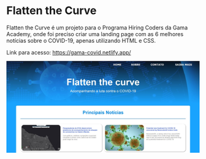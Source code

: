 # Flatten the Curve 
Flatten the Curve é um projeto para o Programa Hiring Coders da Gama Academy, onde foi preciso criar uma landing page com as 6 melhores notícias sobre o COVID-19, apenas utilizando HTML e CSS.

Link para acesso:
https://gama-covid.netlify.app/

![GitHub Logo](/imagens/site.jpg)